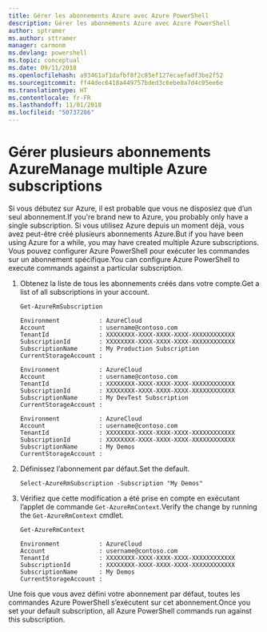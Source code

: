 ```yaml
---
title: Gérer les abonnements Azure avec Azure PowerShell
description: Gérer les abonnements Azure avec Azure PowerShell
author: sptramer
ms.author: sttramer
manager: carmonm
ms.devlang: powershell
ms.topic: conceptual
ms.date: 09/11/2018
ms.openlocfilehash: a93461af1dafbf8f2c85ef127ecaefadf3be2f52
ms.sourcegitcommit: ff44dec6418a449757bded3c6ebe0a7d4c05ee6e
ms.translationtype: HT
ms.contentlocale: fr-FR
ms.lasthandoff: 11/01/2018
ms.locfileid: "50737286"
---
```

# <a name="manage-multiple-azure-subscriptions"></a><span data-ttu-id="5a6e0-103">Gérer plusieurs abonnements Azure</span><span class="sxs-lookup"><span data-stu-id="5a6e0-103">Manage multiple Azure subscriptions</span></span>

<span data-ttu-id="5a6e0-104">Si vous débutez sur Azure, il est probable que vous ne disposiez que d’un seul abonnement.</span><span class="sxs-lookup"><span data-stu-id="5a6e0-104">If you're brand new to Azure, you probably only have a single subscription.</span></span> <span data-ttu-id="5a6e0-105">Si vous utilisez Azure depuis un moment déjà, vous avez peut-être créé plusieurs abonnements Azure.</span><span class="sxs-lookup"><span data-stu-id="5a6e0-105">But if you have been using Azure for a while, you may have created multiple Azure subscriptions.</span></span> <span data-ttu-id="5a6e0-106">Vous pouvez configurer Azure PowerShell pour exécuter les commandes sur un abonnement spécifique.</span><span class="sxs-lookup"><span data-stu-id="5a6e0-106">You can configure Azure PowerShell to execute commands against a particular subscription.</span></span>

1. <span data-ttu-id="5a6e0-107">Obtenez la liste de tous les abonnements créés dans votre compte.</span><span class="sxs-lookup"><span data-stu-id="5a6e0-107">Get a list of all subscriptions in your account.</span></span>

    ```azurepowershell-interactive
    Get-AzureRmSubscription
    ```

    ```output
    Environment           : AzureCloud
    Account               : username@contoso.com
    TenantId              : XXXXXXXX-XXXX-XXXX-XXXX-XXXXXXXXXXXX
    SubscriptionId        : XXXXXXXX-XXXX-XXXX-XXXX-XXXXXXXXXXXX
    SubscriptionName      : My Production Subscription
    CurrentStorageAccount :

    Environment           : AzureCloud
    Account               : username@contoso.com
    TenantId              : XXXXXXXX-XXXX-XXXX-XXXX-XXXXXXXXXXXX
    SubscriptionId        : XXXXXXXX-XXXX-XXXX-XXXX-XXXXXXXXXXXX
    SubscriptionName      : My DevTest Subscription
    CurrentStorageAccount :

    Environment           : AzureCloud
    Account               : username@contoso.com
    TenantId              : XXXXXXXX-XXXX-XXXX-XXXX-XXXXXXXXXXXX
    SubscriptionId        : XXXXXXXX-XXXX-XXXX-XXXX-XXXXXXXXXXXX
    SubscriptionName      : My Demos
    CurrentStorageAccount :
    ```

2. <span data-ttu-id="5a6e0-108">Définissez l’abonnement par défaut.</span><span class="sxs-lookup"><span data-stu-id="5a6e0-108">Set the default.</span></span>

    ```azurepowershell-interactive
    Select-AzureRmSubscription -Subscription "My Demos"
    ```

3. <span data-ttu-id="5a6e0-109">Vérifiez que cette modification a été prise en compte en exécutant l’applet de commande `Get-AzureRmContext`.</span><span class="sxs-lookup"><span data-stu-id="5a6e0-109">Verify the change by running the `Get-AzureRmContext` cmdlet.</span></span>

    ```azurepowershell-interactive
    Get-AzureRmContext
    ```

    ```output
    Environment           : AzureCloud
    Account               : username@contoso.com
    TenantId              : XXXXXXXX-XXXX-XXXX-XXXX-XXXXXXXXXXXX
    SubscriptionId        : XXXXXXXX-XXXX-XXXX-XXXX-XXXXXXXXXXXX
    SubscriptionName      : My Demos
    CurrentStorageAccount :
    ```

<span data-ttu-id="5a6e0-110">Une fois que vous avez défini votre abonnement par défaut, toutes les commandes Azure PowerShell s’exécutent sur cet abonnement.</span><span class="sxs-lookup"><span data-stu-id="5a6e0-110">Once you set your default subscription, all Azure PowerShell commands run against this subscription.</span></span>
